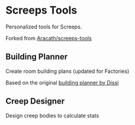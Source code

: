 # Screeps Tools

Personalized tools for Screeps.

Forked from [Aracath/screeps-tools](https://github.com/Arcath/screeps-tools)

## Building Planner

Create room building plans (updated for Factories)

Based on the original [building planner by Dissi](http://screeps.dissi.me/)

## Creep Designer

Design creep bodies to calculate stats
